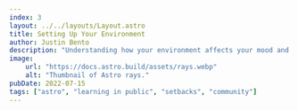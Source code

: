```yaml
---
index: 3
layout: ../../layouts/Layout.astro
title: Setting Up Your Environment
author: Justin Bento
description: "Understanding how your environment affects your mood and willingness to journal is crucial. Since most people lack space, it's important to recognize the significant role routines play in this process. So, your mind understands it's time to journal."
image:
    url: "https://docs.astro.build/assets/rays.webp"
    alt: "Thumbnail of Astro rays."
pubDate: 2022-07-15
tags: ["astro", "learning in public", "setbacks", "community"]
---
```

